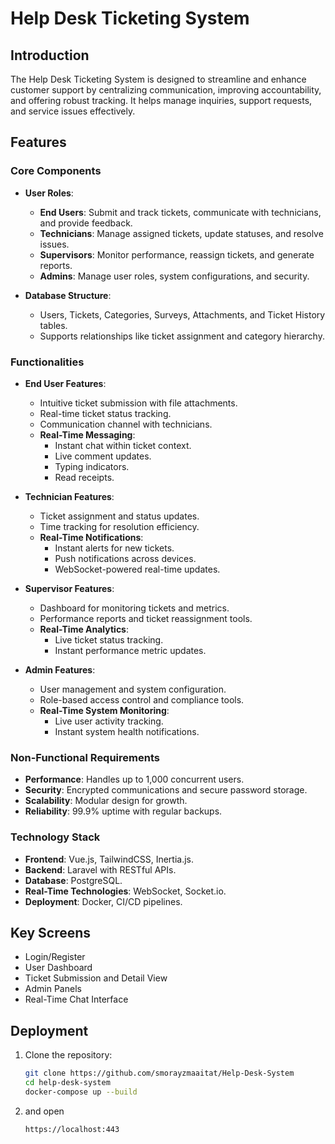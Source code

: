 # Help Desk Ticketing System
## Introduction
The Help Desk Ticketing System is designed to streamline and enhance customer support by centralizing communication, improving accountability, and offering robust tracking. It helps manage inquiries, support requests, and service issues effectively.

## Features
### Core Components
- **User Roles**:
  - **End Users**: Submit and track tickets, communicate with technicians, and provide feedback.
  - **Technicians**: Manage assigned tickets, update statuses, and resolve issues.
  - **Supervisors**: Monitor performance, reassign tickets, and generate reports.
  - **Admins**: Manage user roles, system configurations, and security.
  
- **Database Structure**:
  - Users, Tickets, Categories, Surveys, Attachments, and Ticket History tables.
  - Supports relationships like ticket assignment and category hierarchy.

### Functionalities
- **End User Features**:
  - Intuitive ticket submission with file attachments.
  - Real-time ticket status tracking.
  - Communication channel with technicians.
  - **Real-Time Messaging**:
    - Instant chat within ticket context.
    - Live comment updates.
    - Typing indicators.
    - Read receipts.

- **Technician Features**:
  - Ticket assignment and status updates.
  - Time tracking for resolution efficiency.
  - **Real-Time Notifications**:
    - Instant alerts for new tickets.
    - Push notifications across devices.
    - WebSocket-powered real-time updates.

- **Supervisor Features**:
  - Dashboard for monitoring tickets and metrics.
  - Performance reports and ticket reassignment tools.
  - **Real-Time Analytics**:
    - Live ticket status tracking.
    - Instant performance metric updates.

- **Admin Features**:
  - User management and system configuration.
  - Role-based access control and compliance tools.
  - **Real-Time System Monitoring**:
    - Live user activity tracking.
    - Instant system health notifications.

### Non-Functional Requirements
- **Performance**: Handles up to 1,000 concurrent users.
- **Security**: Encrypted communications and secure password storage.
- **Scalability**: Modular design for growth.
- **Reliability**: 99.9% uptime with regular backups.

### Technology Stack
- **Frontend**: Vue.js, TailwindCSS, Inertia.js.
- **Backend**: Laravel with RESTful APIs.
- **Database**: PostgreSQL.
- **Real-Time Technologies**: WebSocket, Socket.io.
- **Deployment**: Docker, CI/CD pipelines.

## Key Screens
- Login/Register
- User Dashboard
- Ticket Submission and Detail View
- Admin Panels
- Real-Time Chat Interface

## Deployment
1. Clone the repository:
   ```bash
   git clone https://github.com/smorayzmaaitat/Help-Desk-System
   cd help-desk-system
   docker-compose up --build
   ```
2. and open
   ```bash
   https://localhost:443
   ```
